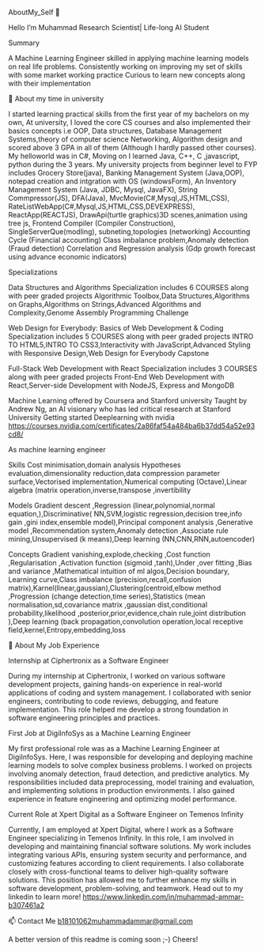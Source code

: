 AboutMy_Self 🤔

Hello
I’m Muhammad
Research Scientist| Life-long AI Student

Summary

A Machine Learning Engineer skilled in  applying machine learning models on real life problems. Consistently working on improving my set of skills with some market working practice Curious to learn new concepts along with their implementation 


🧐 About my time in university

I started learning practical skills from the first year of my bachelors on my own, At university, I loved the core CS courses and also implemented their basics concepts i.e OOP, Data structures, Database Management Systems,theory of computer science Networking, Algorithm design and scored above 3 GPA in all of them (Although I hardly passed other courses). My helloworld was in C#, Moving on I learned Java, C++, C ,javascript, python during the 3 years. My university projects from beginner level to FYP includes
Grocery Store(java),
Banking Management System (Java,OOP),
notepad creation and intgration with OS (windowsForm),
An Inventory Management System (Java, JDBC, Mysql, JavaFX),
String Commpressor(JS),
DFA(Java),
MvcMovie(C#,Mysql,JS,HTML,CSS),
RateListWebApp(C#,Mysql,JS,HTML,CSS,DEVEXPRESS),
ReactApp(REACTJS),
DrawApi(turtle graphics)3D scenes,animation using tree js,
Frontend Compiler (Compiler Construction),
SingleServerQue(modling),
subneting,topologies (networking)
Accounting Cycle (Financial accounting)
Class imbalance problem,Anomaly detection (Fraud detection)
Correlation and  Regression analysis (Gdp growth forecast using advance economic indicators)

Specializations 

Data Structures and Algorithms Specialization includes 6 COURSES along with peer graded projects
Algorithmic Toolbox,Data Structures,Algorithms on Graphs,Algorithms on Strings,Advanced Algorithms and Complexity,Genome Assembly Programming Challenge

Web Design for Everybody: Basics of Web Development & Coding Specialization  includes 5 COURSES along with peer graded projects
INTRO TO HTML5,INTRO TO CSS3,Interactivity with JavaScript,Advanced Styling with Responsive Design,Web Design for Everybody Capstone

Full-Stack Web Development with React Specialization  includes 3 COURSES along with peer graded projects
Front-End Web Development with React,Server-side Development with NodeJS, Express and MongoDB

Machine Learning offered by Coursera and Stanford university Taught by Andrew Ng, an AI visionary who has led critical research at Stanford University
Getting started Deeplearning with nvidia https://courses.nvidia.com/certificates/2a86faf54a484ba6b37dd54a52e93cd8/

As machine learning engineer 

Skills
Cost minimisation,domain analysis Hypotheses evaluation,dimensionality reduction,data compression 
parameter surface,Vectorised implementation,Numerical computing (Octave),Linear algebra (matrix operation,inverse,transpose ,invertibility 

Models
Gradient descent ,Regression (linear,polynomial,normal equation,),Discriminative( NN,SVM,logistic regression,decision tree,info gain ,gini index,ensemble model),Principal component analysis ,Generative model ,Recommendation system,Anomaly detection ,Associate rule mining,Unsupervised (k means),Deep learning (NN,CNN,RNN,autoencoder)

Concepts
Gradient vanishing,explode,checking ,Cost function ,Regularisation ,Activation function (sigmoid ,tanh),Under ,over fitting ,Bias and variance ,Mathematical intuition of ml algos,Decision boundary, Learning curve,Class imbalance (precision,recall,confusion matrix),Karnel(linear,gaussian),Clustering(centroid,elbow method ,Progression (change detection,time series),Statistics (mean normalisation,sd,covariance matrix ,gaussian dist,conditional probability,likelihood ,posterior,prior,evidence,chain rule,joint distribution ),Deep learning (back propagation,convolution operation,local receptive field,kernel,Entropy,embedding,loss

👯 About My Job Experience

Internship at Ciphertronix as a Software Engineer

During my internship at Ciphertronix, I worked on various software development projects, gaining hands-on experience in real-world applications of coding and system management. I collaborated with senior engineers, contributing to code reviews, debugging, and feature implementation. This role helped me develop a strong foundation in software engineering principles and practices.

First Job at DigiInfoSys as a Machine Learning Engineer

My first professional role was as a Machine Learning Engineer at DigiInfoSys. Here, I was responsible for developing and deploying machine learning models to solve complex business problems. I worked on projects involving anomaly detection, fraud detection, and predictive analytics. My responsibilities included data preprocessing, model training and evaluation, and implementing solutions in production environments. I also gained experience in feature engineering and optimizing model performance.

Current Role at Xpert Digital as a Software Engineer on Temenos Infinity

Currently, I am employed at Xpert Digital, where I work as a Software Engineer specializing in Temenos Infinity. In this role, I am involved in developing and maintaining financial software solutions. My work includes integrating various APIs, ensuring system security and performance, and customizing features according to client requirements. I also collaborate closely with cross-functional teams to deliver high-quality software solutions. This position has allowed me to further enhance my skills in software development, problem-solving, and teamwork.
Head out to my linkedin to learn more!
https://www.linkedin.com/in/muhammad-ammar-b307461a2

📫 Contact Me
b18101062muhammadammar@gmail.com

A better version of this readme is coming soon ;-) Cheers!

